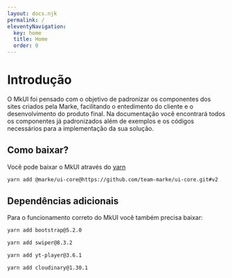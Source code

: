 ```yaml
---
layout: docs.njk
permalink: /
eleventyNavigation:
  key: home
  title: Home
  order: 0
---
```


# Introdução

O MkUI foi pensado com o objetivo de padronizar os componentes dos sites criados pela Marke, facilitando o entedimento do cliente e o desenvolvimento do produto final. Na documentação você encontrará todos os componentes já padronizados além de exemplos e os códigos necessários para a implementação da sua solução.

## Como baixar?
Você pode baixar o MkUI através do [yarn](https://yarnpkg.com/)

```bash
yarn add @marke/ui-core@https://github.com/team-marke/ui-core.git#v2
```

## Dependências adicionais
Para o funcionamento correto do MkUI você também precisa baixar:

```bash
yarn add bootstrap@5.2.0
```
```bash
yarn add swiper@8.3.2
```
```bash
yarn add yt-player@3.6.1
```
```bash
yarn add cloudinary@1.30.1
```
